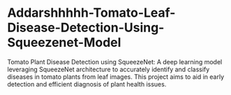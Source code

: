 # Addarshhhhh-Tomato-Leaf-Disease-Detection-Using-Squeezenet-Model
Tomato Plant Disease Detection using SqueezeNet: A deep learning model leveraging SqueezeNet architecture to accurately identify and classify diseases in tomato plants from leaf images. This project aims to aid in early detection and efficient diagnosis of plant health issues.
